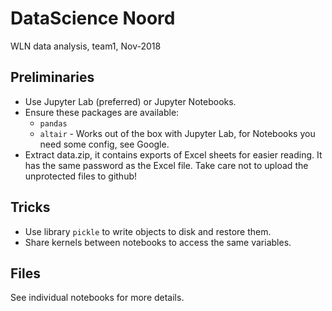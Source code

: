 # DataScience Noord
WLN data analysis, team1, Nov-2018

## Preliminaries
* Use Jupyter Lab (preferred) or Jupyter Notebooks.
* Ensure these packages are available:
    * `pandas`
    * `altair` - Works out of the box with Jupyter Lab, for Notebooks you need some config, see Google. 
* Extract data.zip, it contains exports of Excel sheets for easier reading. It has the same password as the Excel file. Take care not to upload the unprotected files to github! 

## Tricks
* Use library `pickle` to write objects to disk and restore them.
* Share kernels between notebooks to access the same variables. 
    
## Files
See individual notebooks for more details.
